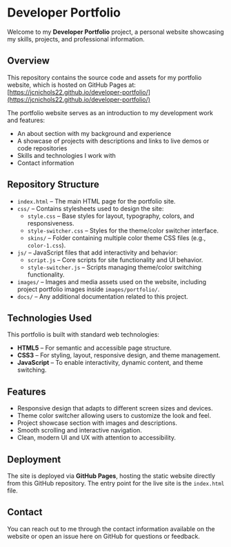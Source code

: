 # Developer Portfolio

Welcome to my **Developer Portfolio** project, a personal website showcasing my skills, projects, and professional information.

## Overview

This repository contains the source code and assets for my portfolio website, which is hosted on GitHub Pages at:  
[https://jcnichols22.github.io/developer-portfolio/](https://jcnichols22.github.io/developer-portfolio/)

The portfolio website serves as an introduction to my development work and features:  

- An about section with my background and experience  
- A showcase of projects with descriptions and links to live demos or code repositories  
- Skills and technologies I work with  
- Contact information

## Repository Structure

- `index.html` – The main HTML page for the portfolio site.  
- `css/` – Contains stylesheets used to design the site:  
  - `style.css` – Base styles for layout, typography, colors, and responsiveness.  
  - `style-switcher.css` – Styles for the theme/color switcher interface.  
  - `skins/` – Folder containing multiple color theme CSS files (e.g., `color-1.css`).  
- `js/` – JavaScript files that add interactivity and behavior:  
  - `script.js` – Core scripts for site functionality and UI behavior.  
  - `style-switcher.js` – Scripts managing theme/color switching functionality.  
- `images/` – Images and media assets used on the website, including project portfolio images inside `images/portfolio/`.  
- `docs/` – Any additional documentation related to this project.

## Technologies Used

This portfolio is built with standard web technologies:  

- **HTML5** – For semantic and accessible page structure.  
- **CSS3** – For styling, layout, responsive design, and theme management.  
- **JavaScript** – To enable interactivity, dynamic content, and theme switching.

## Features

- Responsive design that adapts to different screen sizes and devices.  
- Theme color switcher allowing users to customize the look and feel.  
- Project showcase section with images and descriptions.  
- Smooth scrolling and interactive navigation.  
- Clean, modern UI and UX with attention to accessibility.

## Deployment

The site is deployed via **GitHub Pages**, hosting the static website directly from this GitHub repository. The entry point for the live site is the `index.html` file.

## Contact

You can reach out to me through the contact information available on the website or open an issue here on GitHub for questions or feedback.
